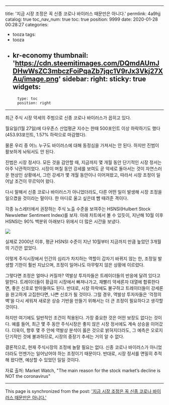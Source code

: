
---
title: '지금 시장 조정은 꼭 신종 코로나 바이러스 때문만은 아니다.'
permlink: 4a9hjj
catalog: true
toc_nav_num: true
toc: true
position: 9999
date: 2020-01-28 00:28:27
categories:
- tooza
tags:
- tooza
- kr-economy
thumbnail: 'https://cdn.steemitimages.com/DQmdAUmJDHwWsZC3mbczFoiPqaZb7jqc1V9rJx3Vkj27XAu/image.png'
sidebar:
    right:
        sticky: true
widgets:
    -
        type: toc
        position: right
---


최근 주식 시장 약세의 주범으로 신종 코로나 바이러스가 꼽히고 있다.

월요일(1월 27일)에 다우존스 산업평균 지수는 한때 500포인트 이상 하락하기도 했다(453.93포인트, 1.57% 하락으로 마감했다).

물론 우리 중 어느 누구도 바이러스에 대해 동정심을 가져서는 안 된다. 하지만 진범이 활보하게 놔둬서도 안 된다.

진범은 시장 정서다. 모든 것을 감안할 때, 지금까지 몇 개월 동안 단기적인 시장 정서는 아주 낙관적이었다. 시장이 며칠 동안 강세를 보여도 곧 약세로 돌아서는 것이 자연스러운 현상인 상황에서, 그런 강세가 몇 개월 동안이나 이어져왔고, 따라서 시장 조정이 일어날 조건이 무르익어 왔다.

다시 말해서 신종 코로나 바이러스가 아니었더라도, 다른 어떤 일이 발생해 시장 조정을 일으켰을 것이라는 말이다. 한 마디로 울고 싶은데 뺨 때려준 격이다.

각종 뉴스레터에서 권장하는 주식 노출 수준을 보여주는 HSNSI(Hulbert Stock Newsletter Sentiment Index)를 보자. 아래 차트에서 볼 수 있듯이, 지난해 10월 이후 HSNSI는 90% 백분위 아래보다 위에서 더 많은 시간을 보냈다.

![](https://cdn.steemitimages.com/DQmdAUmJDHwWsZC3mbczFoiPqaZb7jqc1V9rJx3Vkj27XAu/image.png)

실제로 2000년 이후, 평균 HSNSI 수준이 지난 10월부터 지금까지 만큼 높았던 3개월의 기간은 없었다.

이렇게 주식시장에서 인간의 심리가 차지하는 역할이 갑자기 바뀌지 않는 한, 조정일 발생할 기한이 훨씬 지났으며, 조정이 일어나도 아무렇지 않은 상황에 이르렀다.

그렇다면 조정은 얼마나 커질까? 역발상 투자자들은 트레이더들의 반응에 달려 있다고 말한다. 트레이더들이 황급히 시장에서 빠져나가고, 재빨리 약세론자 대열에 합류한다면, 좋은 신호로 받아들여도 된다. 반대로, 시장 하락에도 불구하고 트레이더들이 강세론을 완고하게 고집한다면, 나쁜 신호가 될 것이다. 그럴 경우, 역발상 투자자들은 ‘걱정의 벽’을 다시 세워져 새로운 상승 기반을 만들기 위해서는 더 큰 조정이 필요하다고 생각할 것이다.

하지만 여기에도 일반적인 조건이 적용된다. 가장 중요한 것은 어떤 보장도 없다는 것이다. 예를 들어, 최근 몇 주 동안 주식시장은 좋지 않은 시장 정서에도 계속 상승을 이어갔다. 더욱이, 향후 몇 주 안에 역발상 분석이 옳은 것으로 밝혀지더라도, 그 예측은 오로지 단기적인 것에 불과하므로, 시장의 중장기 추세는 거의 알 수 없다.

결론적으로, 현재 주식시장의 조정에 놀랄 필요는 없다. 신종 코로나 바이러스가 아니었더라도 언젠가는 일어났어야 하는 조정이기 때문이다. 반대로, 시장 정서를 면밀히 추적해 왔다면, 예상할 수 있었던 일일 것이다.

자료 출처: Market Watch, "The main reason for the stock market’s decline is NOT the coronavirus"

- - -

This page is synchronized from the post: ['지금 시장 조정은 꼭 신종 코로나 바이러스 때문만은 아니다.'](https://steemit.com/@pius.pius/4a9hjj)
